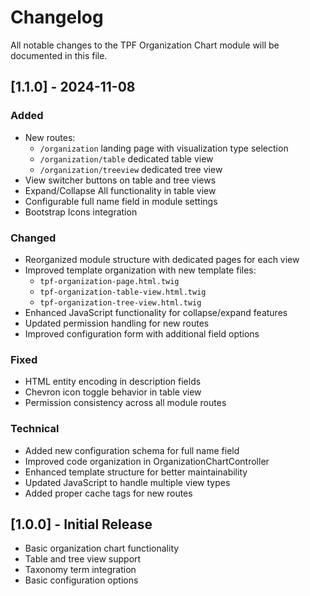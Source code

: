 # Changelog
All notable changes to the TPF Organization Chart module will be documented in this file.

## [1.1.0] - 2024-11-08

### Added
- New routes:
  - `/organization` landing page with visualization type selection
  - `/organization/table` dedicated table view
  - `/organization/treeview` dedicated tree view
- View switcher buttons on table and tree views
- Expand/Collapse All functionality in table view
- Configurable full name field in module settings
- Bootstrap Icons integration

### Changed
- Reorganized module structure with dedicated pages for each view
- Improved template organization with new template files:
  - `tpf-organization-page.html.twig`
  - `tpf-organization-table-view.html.twig`
  - `tpf-organization-tree-view.html.twig`
- Enhanced JavaScript functionality for collapse/expand features
- Updated permission handling for new routes
- Improved configuration form with additional field options

### Fixed
- HTML entity encoding in description fields
- Chevron icon toggle behavior in table view
- Permission consistency across all module routes

### Technical
- Added new configuration schema for full name field
- Improved code organization in OrganizationChartController
- Enhanced template structure for better maintainability
- Updated JavaScript to handle multiple view types
- Added proper cache tags for new routes

## [1.0.0] - Initial Release

- Basic organization chart functionality
- Table and tree view support
- Taxonomy term integration
- Basic configuration options 